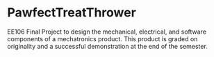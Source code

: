 # PawfectTreatThrower
EE106 Final Project to design the mechanical, electrical, and software components of a mechatronics product. This product is graded on originality and a successful demonstration at the end of the semester.
